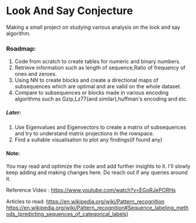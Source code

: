 # Look And Say Conjecture

Making a small project on studying various analysis on the look and say
algorithm.

### Roadmap:
1. Code from scratch to create tables for numeric and binary numbers.
2. Retrieve information such as length of sequence,Ratio of frequency of ones and zeroes.
2. Using NN to create blocks and create a directional maps of subsequences which are optimal and are valid on the 
   whole dataset.
3. Compare to subsequences or blocks made in various encoding algorithms such as Gzip,Lz77(and similar),huffman's 
   encoding and etc.

##### Later: 
1. Use Eigenvalues and Eigenvectors to create a matrix of subsequences and try to understand matrix projections 
   in the rowspace.
2. Find a suitable visualisation to plot any findings(if found any)

#### Note: 
You may read and optimize the code and add further insights to it.
I'll slowly keep adding and making changes here.
Do reach out if any queries around it.

Reference Video : https://www.youtube.com/watch?v=EGoRJePORHs

Articles to read:
https://en.wikipedia.org/wiki/Pattern_recognition
https://en.wikipedia.org/wiki/Pattern_recognition#Sequence_labeling_methods_(predicting_sequences_of_categorical_labels)